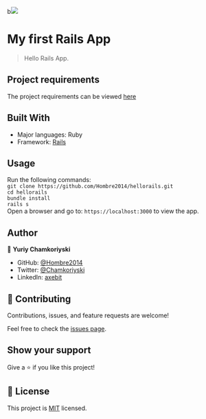 b![](https://img.shields.io/badge/Microverse-blueviolet)

# My first Rails App

> Hello Rails App.

## Project requirements

The project requirements can be viewed [here](https://github.com/microverseinc/curriculum-rails/blob/main/blog-app/exercises/hello_world_project.md)

## Built With

- Major languages: Ruby
- Framework: [Rails](https://rubyonrails.org/)

## Usage

Run the following commands:</br>
`git clone https://github.com/Hombre2014/hellorails.git`</br>
`cd hellorails`</br>
`bundle install`</br>
`rails s`</br>
Open a browser and go to: `https://localhost:3000` to view the app.

## Author

👤 **Yuriy Chamkoriyski**

- GitHub: [@Hombre2014](https://github.com/Hombre2014)
- Twitter: [@Chamkoriyski](https://twitter.com/Chamkoriyski)
- LinkedIn: [axebit](https://linkedin.com/in/axebit)

## 🤝 Contributing

Contributions, issues, and feature requests are welcome!

Feel free to check the [issues page](https://github.com/Hombre2014/hellorails/issues).

## Show your support

Give a ⭐️ if you like this project!

## 📝 License

This project is [MIT](./license.md) licensed.

